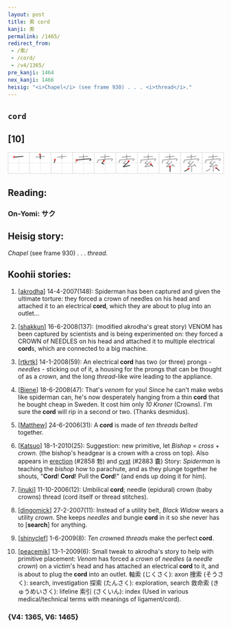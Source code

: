 ```yaml
---
layout: post
title: 索 cord
kanji: 索
permalink: /1465/
redirect_from:
 - /索/
 - /cord/
 - /v4/1365/
pre_kanji: 1464
nex_kanji: 1466
heisig: "<i>Chapel</i> (see frame 930) . . . <i>thread</i>."
---
```


## `cord`

## [10]

<div class="stroke"><img src="../images/E7B4A2.png" /></div>

## Reading:

### On-Yomi: サク

## Heisig story:

<i>Chapel</i> (see frame 930) . . . <i>thread</i>.

## Koohii stories:

1) [<a href="http://kanji.koohii.com/profile/akrodha">akrodha</a>] 14-4-2007(148): Spiderman has been captured and given the ultimate torture: they forced a crown of needles on his head and attached it to an electrical<strong> cord</strong>, which they are about to plug into an outlet...

2) [<a href="http://kanji.koohii.com/profile/shakkun">shakkun</a>] 16-6-2008(137): (modified akrodha&#039;s great story) VENOM has been captured by scientists and is being experimented on: they forced a CROWN of NEEDLES on his head and attached it to multiple electrical<strong> cord</strong>s, which are connected to a big machine.

3) [<a href="http://kanji.koohii.com/profile/rtkrtk">rtkrtk</a>] 14-1-2008(59): An electrical<strong> cord</strong> has two (or three) prongs - <em>needles</em> - sticking out of it, a housing for the prongs that can be thought of as a <em>crown</em>, and the long <em>thread</em>-like wire leading to the appliance.

4) [<a href="http://kanji.koohii.com/profile/Biene">Biene</a>] 18-6-2008(47): That&#039;s <em>venom</em> for you! Since he can&#039;t make webs like spiderman can, he&#039;s now desperately hanging from a thin<strong> cord</strong> that he bought cheap in Sweden. It cost him only <em>10 Kroner</em> (Crowns). I&#039;m sure the<strong> cord</strong> will rip in a second or two. (Thanks desmidus).

5) [<a href="http://kanji.koohii.com/profile/Matthew">Matthew</a>] 24-6-2006(31): A<strong> cord</strong> is made of <em>ten</em> <em>threads</em> <em>belted</em> together.

6) [<a href="http://kanji.koohii.com/profile/Katsuo">Katsuo</a>] 18-1-2010(25): Suggestion: new primitive, let <em>Bishop</em> = <em>cross</em> + <em>crown</em>. (the bishop&#039;s headgear is a crown with a cross on top). Also appears in <a href="../v4/2858">erection</a> (#2858 勃) and <a href="../v4/2883">cyst</a> (#2883 嚢) Story: <em>Spiderman</em> is teaching the <em>bishop</em> how to parachute, and as they plunge together he shouts, &quot;<strong>Cord</strong>!<strong> Cord</strong>! Pull the<strong> Cord</strong>!&quot; (and ends up doing it for him).

7) [<a href="http://kanji.koohii.com/profile/inuki">inuki</a>] 11-10-2006(12): Umbilical<strong> cord</strong>; needle (epidural) crown (baby crowns) thread (cord itself or thread stitches).

8) [<a href="http://kanji.koohii.com/profile/dingomick">dingomick</a>] 27-2-2007(11): Instead of a utility belt, <em>Black Widow</em> wears a utility <em>crown</em>. She keeps <em>needles</em> and bungie <strong>cord</strong> in it so she never has to [<strong>search</strong>] for anything.

9) [<a href="http://kanji.koohii.com/profile/shinyclef">shinyclef</a>] 1-6-2009(8): <em>Ten</em> <em>crown</em>ed <em>thread</em>s make the perfect<strong> cord</strong>.

10) [<a href="http://kanji.koohii.com/profile/peacemik">peacemik</a>] 13-1-2009(6): Small tweak to akrodha&#039;s story to help with primitive placement: <em>Venom</em> has forced a <em>crown</em> of <em>needles</em> (a <em>needle crown</em>) on a victim&#039;s head and has attached an electrical<strong> cord</strong> to it, and is about to plug the<strong> cord</strong> into an outlet. 軸索 (じくさく): axon 捜索 (そうさく): search, investigation 探索 (たんさく): exploration, search 救命索 (きゅうめいさく): lifeline 索引 (さくいん): index (Used in various medical/technical terms with meanings of ligament/cord).

### {V4: 1365, V6: 1465}
